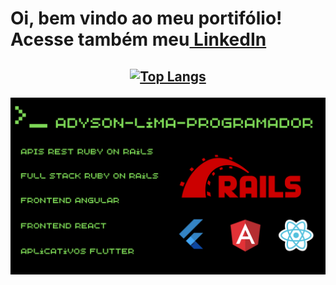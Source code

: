 # Oi, bem vindo ao meu portifólio! Acesse também meu<a href="https://www.linkedin.com/in/adyson-lima-programador/"><strong> LinkedIn</strong></a>
## <p align="center">[![Top Langs](https://github-readme-stats.vercel.app/api/top-langs/?username=Adyson-Lima-Programador&layout=compact)](https://github.com/Adyson-Lima-Programador/github-readme-stats)</p>
<img src="https://github.com/Adyson-Lima-Programador/Adyson-Lima-Programador/blob/main/Adyson-Lima-Programador.png" >
